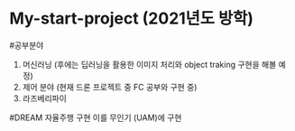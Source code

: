 # My-start-project (2021년도 방학)

#공부분야
1. 머신러닝 (후에는 딥러닝을 활용한 이미지 처리와 object traking 구현을 해볼 예정) 
2. 제어 분야 (현재 드론 프로젝트 중 FC 공부와 구현 중)
3. 라즈베리파이 




#DREAM
자율주행 구현
이를 무인기 (UAM)에 구현
 

